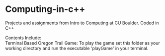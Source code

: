 # Computing-in-c++ 

Projects and assignments from Intro to Computing at CU Boulder. Coded in C++ <br />

Contents Include: <br />
	Terminal Based Oregon Trail Game: To play the game set this folder as your working directory and run the executable 'playGame' in your terminal.  <br />
  
